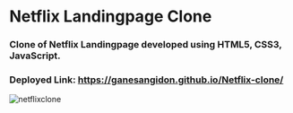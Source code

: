 # Netflix Landingpage Clone

### Clone of Netflix Landingpage developed using HTML5, CSS3, JavaScript.

### Deployed Link: https://ganesangidon.github.io/Netflix-clone/

![netflixclone](https://user-images.githubusercontent.com/88224886/151699635-f448e6a5-3aaa-4d8e-a072-5faad69266a6.png)
